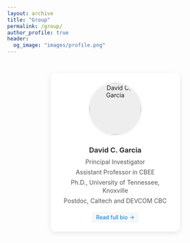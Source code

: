 ```yaml
---
layout: archive
title: "Group"
permalink: /group/
author_profile: true
header:
  og_image: "images/profile.png"
---
```


<style>
.group-members {
  display: flex;
  flex-wrap: wrap;
  gap: 2em;
  justify-content: center;
  margin-top: 3em;
}
.member {
  background: #fff;
  border-radius: 12px;
  box-shadow: 0 3px 12px rgba(0,0,0,0.1);
  padding: 1.5em;
  max-width: 260px;
  text-align: center;
  margin-bottom: 2em;
  transition: transform 0.2s, box-shadow 0.2s;
}
.member:hover {
  transform: translateY(-5px);
  box-shadow: 0 5px 15px rgba(0,0,0,0.15);
}
.group-img {
  width: 120px;
  height: 120px;
  object-fit: cover;
  border-radius: 50%;
  margin-bottom: 1.2em;
  background: #eee;
  display: block;
  margin-left: auto;
  margin-right: auto;
  border: 3px solid #f5f5f5;
}
.member h3 {
  color: #333;
  margin-bottom: 0.5em;
}
.member p {
  color: #555;
  margin: 0.3em 0;
  line-height: 1.4;
}
.bio-link {
  display: inline-block;
  margin-top: 1em;
  padding: 0.4em 0.8em;
  background-color: #f5f7f9;
  color: #007acc;
  border-radius: 4px;
  text-decoration: none;
  font-size: 0.9em;
  transition: background-color 0.2s;
}
.bio-link:hover {
  background-color: #e5f0fa;
  text-decoration: none;
}
</style>

<section id="group" class="group-section">
  <div class="container">
    <div class="group-members">
      <div class="member">
        <img src="/images/David-portrait.png" alt="David C. Garcia" class="group-img" />
        <h3>David C. Garcia</h3>
        <p>Principal Investigator</p>
        <p>Assistant Professor in CBEE</p>
        <p>Ph.D., University of Tennessee, Knoxville</p>
        <p>Postdoc, Caltech and DEVCOM CBC</p>
        <a href="/group/david-garcia/" class="bio-link">Read full bio →</a>
      </div>
    </div>
  </div>
</section>


